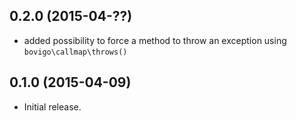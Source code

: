 0.2.0 (2015-04-??)
------------------

  * added possibility to force a method to throw an exception using `bovigo\callmap\throws()`


0.1.0 (2015-04-09)
------------------

  * Initial release.
